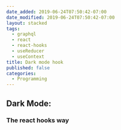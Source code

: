 ```yaml
---
date_added: 2019-06-24T07:50:42-07:00
date_modified: 2019-06-24T07:50:42-07:00
layout: stacked
tags:
  - graphql
  - react
  - react-hooks
  - useReducer
  - useContext
title: Dark mode hook
published: false
categories:
  - Programming
---
```


## Dark Mode:

### The react hooks way
